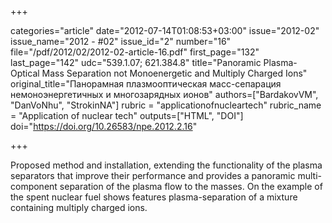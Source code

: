 +++

categories="article"
date="2012-07-14T01:08:53+03:00"
issue="2012-02"
issue_name="2012 - #02"
issue_id="2"
number="16"
file="/pdf/2012/02/2012-02-article-16.pdf"
first_page="132"
last_page="142"
udc="539.1.07; 621.384.8"
title="Panoramic Plasma-Optical Mass Separation not Monoenergetic and Multiply Charged Ions"
original_title="Панорамная плазмооптическая масс-сепарация немоноэнергетичных и многозарядных ионов"
authors=["BardakovVM", "DanVoNhu", "StrokinNA"]
rubric = "applicationofnucleartech"
rubric_name = "Application of nuclear tech"
outputs=["HTML", "DOI"]
doi="https://doi.org/10.26583/npe.2012.2.16"

+++

Proposed method and installation, extending the functionality of the plasma separators that improve their performance and provides a panoramic multi-component separation of the plasma flow to the masses. On the example of the spent nuclear fuel shows features plasma-separation of a mixture containing multiply charged ions.